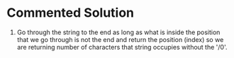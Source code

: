 # Commented Solution

1. Go through the string to the end as long as what is inside the position that we go through is not the end and 
   return the position (index) so we are returning number of characters that string occupies without the '/0'.
